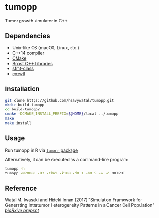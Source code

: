 # tumopp
Tumor growth simulator in C++.

## Dependencies

- Unix-like OS (macOS, Linux, etc.)
- C++14 compiler
- [CMake](https://cmake.org/)
- [Boost C++ Libraries](http://www.boost.org/)
- [sfmt-class](//github.com/heavywatal/sfmt-class)
- [cxxwtl](//github.com/heavywatal/cxxwtl)

## Installation

```sh
git clone https://github.com/heavywatal/tumopp.git
mkdir build-tumopp
cd build-tumopp/
cmake -DCMAKE_INSTALL_PREFIX=${HOME}/local ../tumopp
make
make install
```

## Usage

Run tumopp in R via [`tumorr` package](//github.com/heavywatal/tumorr)

Alternatively, it can be executed as a command-line program:
```sh
tumopp -h
tumopp -N20000 -D3 -Chex -k100 -d0.1 -m0.5 -w -o OUTPUT
```

## Reference

Watal M. Iwasaki and Hideki Innan (2017)
"Simulation Framework for Generating Intratumor Heterogeneity Patterns in a Cancer Cell Population"
[*bioRxive preprint*](https://doi.org/10.1101/109801)
